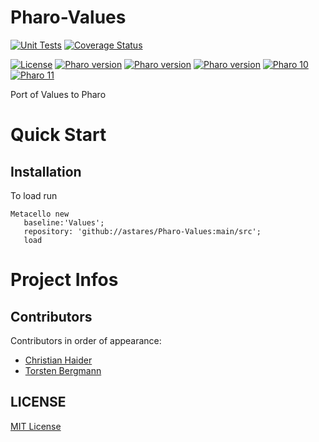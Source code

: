 # Pharo-Values

[![Unit Tests](https://github.com/astares/Pharo-Values/workflows/Unit%20Tests/badge.svg?branch=main)](https://github.com/astares/Pharo-Values/actions?query=workflow%3AUnit%20Tests)
[![Coverage Status](https://codecov.io/github/astares/Pharo-Values/coverage.svg?branch=main)](https://codecov.io/gh/astares/Pharo-Values/branch/main)

[![License](https://img.shields.io/badge/license-MIT-blue.svg)](LICENSE)
[![Pharo version](https://img.shields.io/badge/Pharo-7.0-%23aac9ff.svg)](https://pharo.org/download)
[![Pharo version](https://img.shields.io/badge/Pharo-8.0-%23aac9ff.svg)](https://pharo.org/download)
[![Pharo version](https://img.shields.io/badge/Pharo-9.0-%23aac9ff.svg)](https://pharo.org/download)
[![Pharo 10](https://img.shields.io/badge/Pharo-10-%23aac9ff.svg)](https://pharo.org/download)
[![Pharo 11](https://img.shields.io/badge/Pharo-11-%23aac9ff.svg)](https://pharo.org/download)

Port of Values to Pharo

# Quick Start
## Installation

To load run

```Smalltalk
Metacello new
   baseline:'Values';
   repository: 'github://astares/Pharo-Values:main/src';
   load
```

# Project Infos

## Contributors

Contributors in order of appearance:

- [Christian Haider](https://github.com/ChristianHaider)
- [Torsten Bergmann](https://github.com/astares)

## LICENSE
[MIT License](LICENSE)

